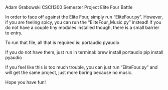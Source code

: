 Adam Grabowski
CSCI1300
Semester Project
Elite Four Battle

In order to face off against the Elite Four, simply run “EliteFour.py”.
However, if you are feeling spicy, you can run the “EliteFour_Music.py” instead!
If you do not have a couple tiny modules installed though, there is a small barrier to entry.

To run that file, all that is required is:
    portaudio
    pyaudio

If you do not have them, just run in terminal:
    brew install portaudio
    pip install pyaudio

If you feel like this is too much trouble, you can just run “EliteFour.py” and will get the same
project, just more boring because no music.

Hope you have fun!
